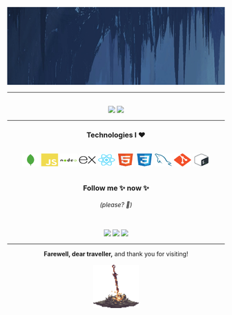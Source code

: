 <div align="center">
  <img src="./images/area.gif" height="180em" />
	<br /><hr /><br />
	<a href="https://github.com/yodono"><img height="180em" src="https://github-readme-stats.vercel.app/api?username=yodono&show_icons=true&theme=dracula&include_all_commits=true&count_private=true" /></a>
	<a href="https://github.com/yodono"><img height="180em" src="https://github-readme-stats.vercel.app/api/top-langs/?username=yodono&layout=compact&langs_count=7&theme=dracula" /></a>
	<br /><hr />
	<div>
		<h3><strong>Technologies I ❤️</strong></h3>
		<br />
			<img align="center" alt="MongoDB" height="30" width="40" src="https://raw.githubusercontent.com/devicons/devicon/master/icons/mongodb/mongodb-plain.svg">
			<img align="center" alt="JS" height="30" width="40" src="https://raw.githubusercontent.com/devicons/devicon/master/icons/javascript/javascript-plain.svg">
			<img align="center" alt="NodeJS" height="30" width="40" src="https://raw.githubusercontent.com/devicons/devicon/master/icons/nodejs/nodejs-original-wordmark.svg">
			<img align="center" alt="Express" height="30" width="40" src="https://raw.githubusercontent.com/devicons/devicon/master/icons/express/express-original.svg">
			<img align="center" alt="React" height="30" width="40" src="https://raw.githubusercontent.com/devicons/devicon/master/icons/react/react-original.svg">
			<img align="center" alt="HTML" height="30" width="40" src="https://raw.githubusercontent.com/devicons/devicon/master/icons/html5/html5-original.svg">
			<img align="center" alt="CSS" height="30" width="40" src="https://raw.githubusercontent.com/devicons/devicon/master/icons/css3/css3-original.svg">
			<img align="center" alt="MySQL" height="30" width="40" src="https://raw.githubusercontent.com/devicons/devicon/master/icons/mysql/mysql-original.svg">
			<img align="center" alt="Git" height="30" width="40" src="https://raw.githubusercontent.com/devicons/devicon/master/icons/git/git-original.svg">
			<img align="center" alt="Bash" height="30" width="40" src="https://raw.githubusercontent.com/devicons/devicon/master/icons/bash/bash-original.svg">
	</div>
	<br />
	<h3><strong>Follow me ✨ now ✨</strong></h3>
	<h6>(please? 🙏)</h6>
	<br />
	<a href="https://instagram.com/victoryodono" target="_blank"><img src="https://img.shields.io/badge/-Instagram-%23E4405F?style=for-the-badge&logo=instagram&logoColor=white" target="_blank"></a>
	<a href="mailto:yodono.victor@gmail.com"><img src="https://img.shields.io/badge/-Gmail-%23333?style=for-the-badge&logo=gmail&logoColor=white" target="_blank"></a>
	<a href="https://br.linkedin.com/in/victor-yodono-a2b137211" target="_blank"><img src="https://img.shields.io/badge/-LinkedIn-%230077B5?style=for-the-badge&logo=linkedin&logoColor=white" target="_blank"></a>
	<br /><hr />
	<span><strong>Farewell, dear traveller,</strong> and thank you for visiting!</span>
	<br /><br />
	<img src="./images/bonfire.gif" height="100em">
</div>
